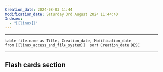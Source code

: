 ```yaml
---
Creation_date: 2024-08-03 11:44
Modification_date: Saturday 3rd August 2024 11:44:40
Indexes:
  - "[[linux]]"
---
```


----


```dataview
table file.name as Title, Creation_date, Modification_date
from [[linux_access_and_file_system]]  sort Creation_date DESC
```























---
## Flash cards section
